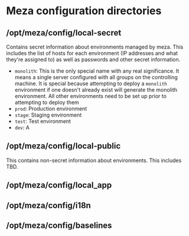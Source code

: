 Meza configuration directories
==============================

/opt/meza/config/local-secret
-----------------------------

Contains secret information about environments managed by meza. This includes the list of hosts for each environment (IP addresses and what they're assigned to) as well as passwords and other secret information.

* `monolith`: This is the only special name with any real significance. It means a single server configured with all groups on the controlling machine. It is special because attempting to deploy a `monolith` environment if one doesn't already exist will generate the monolith environment. All other environments need to be set up prior to attempting to deploy them
* `prod`: Production environment
* `stage`: Staging environment
* `test`: Test environment
* `dev`: A


/opt/meza/config/local-public
-----------------------------

This contains non-secret information about environments. This includes TBD.


/opt/meza/config/local_app
--------------------------



/opt/meza/config/i18n
---------------------



/opt/meza/config/baselines
--------------------------


